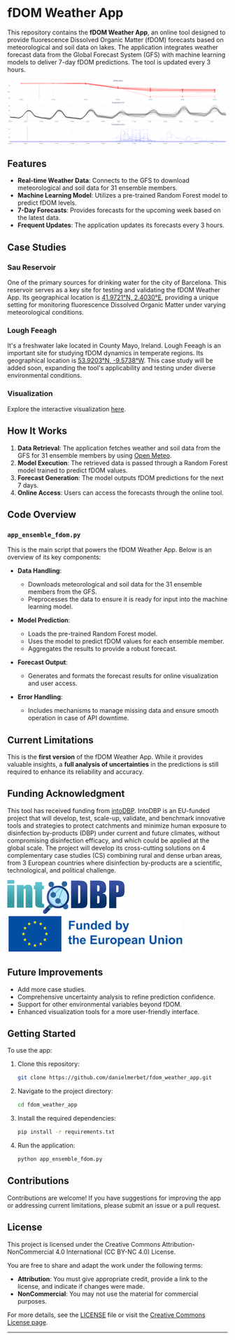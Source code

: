 # fDOM Weather App

This repository contains the **fDOM Weather App**, an online tool designed to provide fluorescence Dissolved Organic Matter (fDOM) forecasts based on meteorological and soil data on lakes. The application integrates weather forecast data from the Global Forecast System (GFS) with machine learning models to deliver 7-day fDOM predictions. The tool is updated every 3 hours.

![example](./images/example.png)

## Features

- **Real-time Weather Data**: Connects to the GFS to download meteorological and soil data for 31 ensemble members.
- **Machine Learning Model**: Utilizes a pre-trained Random Forest model to predict fDOM levels.
- **7-Day Forecasts**: Provides forecasts for the upcoming week based on the latest data.
- **Frequent Updates**: The application updates its forecasts every 3 hours.

## Case Studies

### Sau Reservoir

One of the primary sources for drinking water for the city of Barcelona. This reservoir serves as a key site for testing and validating the fDOM Weather App. Its geographical location is [41.9721°N, 2.4030°E](https://www.google.com/maps?q=41.9721,2.4030 "target=_blank"), providing a unique setting for monitoring fluorescence Dissolved Organic Matter under varying meteorological conditions.

### Lough Feeagh

It's a freshwater lake located in County Mayo, Ireland. Lough Feeagh is an important site for studying fDOM dynamics in temperate regions. Its geographical location is [53.9203°N, -9.5738°W](https://www.google.com/maps?q=53.9203,-9.5738 "target=_blank"). This case study will be added soon, expanding the tool's applicability and testing under diverse environmental conditions.

### Visualization

Explore the interactive visualization [here](https://danielmerbet.github.io/fdom_weather_app/static/plot.html).

## How It Works

1. **Data Retrieval**: The application fetches weather and soil data from the GFS for 31 ensemble members by using [Open Meteo](https://open-meteo.com/ "target=_blank").
2. **Model Execution**: The retrieved data is passed through a Random Forest model trained to predict fDOM values.
3. **Forecast Generation**: The model outputs fDOM predictions for the next 7 days.
4. **Online Access**: Users can access the forecasts through the online tool. 

## Code Overview

### `app_ensemble_fdom.py`

This is the main script that powers the fDOM Weather App. Below is an overview of its key components:

- **Data Handling**:
  - Downloads meteorological and soil data for the 31 ensemble members from the GFS.
  - Preprocesses the data to ensure it is ready for input into the machine learning model.

- **Model Prediction**:
  - Loads the pre-trained Random Forest model.
  - Uses the model to predict fDOM values for each ensemble member.
  - Aggregates the results to provide a robust forecast.

- **Forecast Output**:
  - Generates and formats the forecast results for online visualization and user access.

- **Error Handling**:
  - Includes mechanisms to manage missing data and ensure smooth operation in case of API downtime.

## Current Limitations

This is the **first version** of the fDOM Weather App. While it provides valuable insights, a **full analysis of uncertainties** in the predictions is still required to enhance its reliability and accuracy.

## Funding Acknowledgment

This tool has received funding from [intoDBP](https://intodbp.eu/ "target=_blank"). IntoDBP is an EU-funded project that will develop, test, scale-up, validate, and benchmark innovative tools and strategies to protect catchments and minimize human exposure to disinfection by-products (DBP) under current and future climates, without compromising disinfection efficacy, and which could be applied at the global scale. The project will develop its cross-cutting solutions on 4 complementary case studies (CS) combining rural and dense urban areas, from 3 European countries where disinfection by-products are a scientific, technological, and political challenge.

![intoDBP](./images/intodbp.png)
![eu](./images/eu.png)

## Future Improvements

- Add more case studies.
- Comprehensive uncertainty analysis to refine prediction confidence.
- Support for other environmental variables beyond fDOM.
- Enhanced visualization tools for a more user-friendly interface.


## Getting Started

To use the app:

1. Clone this repository:
   ```bash
   git clone https://github.com/danielmerbet/fdom_weather_app.git
   ```
2. Navigate to the project directory:
   ```bash
   cd fdom_weather_app
   ```
3. Install the required dependencies:
   ```bash
   pip install -r requirements.txt
   ```
4. Run the application:
   ```bash
   python app_ensemble_fdom.py
   ```

## Contributions

Contributions are welcome! If you have suggestions for improving the app or addressing current limitations, please submit an issue or a pull request.

## License

This project is licensed under the Creative Commons Attribution-NonCommercial 4.0 International (CC BY-NC 4.0) License. 

You are free to share and adapt the work under the following terms:
- **Attribution**: You must give appropriate credit, provide a link to the license, and indicate if changes were made.
- **NonCommercial**: You may not use the material for commercial purposes.

For more details, see the [LICENSE](LICENSE) file or visit the [Creative Commons License page](https://creativecommons.org/licenses/by-nc/4.0/).

---

